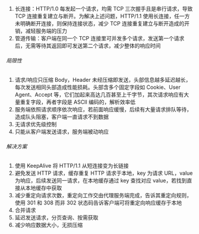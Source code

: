 1. 长连接：HTTP/1.0 每发起一个请求，均需 TCP 三次握手且是串行请求，导致 TCP 连接重复建立与断开。为解决上述问题，HTTP/1.1 使用长连接，任一方未明确断开连接，则保持连接状态，减少 TCP 连接重复建立与断开造成的开销，减轻服务端的压力
2. 管道传输：客户端在同一个 TCP 连接里可并发多个请求，发送第一个请求后，无需等待其返回即可发送第二个请求，减少整体的响应时间

###### 局限性

1. 请求/响应只压缩 Body，Header 未经压缩即发送，头部信息越多延迟越长，每次发送相同头部造成性能损耗。头部含多个固定字段如 Cookie、User Agent、Accept 等，它们加起来高达几百甚至上千字节，其次请求响应有大量重复字段，再者字段是 ASCII 编码的，解析效率低
2. 服务端依照请求顺序依次响应，若前面响应缓慢，后续有大量请求排队等待，造成队头阻塞，客户端一直请求不到数据
3. 无请求优先级控制
4. 只能从客户端发送请求，服务端被动响应

###### 解决方案

1. 使用 KeepAlive 将 HTTP/1.1 从短连接变为长链接
2. 避免发送 HTTP 请求，缓存重复 HTTP 请求于本地，key 为请求 URL，value 为响应，后续发送同一请求，在本地缓存通过 key 查找对应 value，若找到直接从本地缓存中获取
3. 减少重定向请求次数，重定向工作交由代理服务端完成，告诉其重定向规则，使用 301 和 308 而非 302 状态码告诉客户端可将重定向响应缓存于本地
4. 合并请求
5. 延迟发送请求，分页查询、按需获取
6. 减少响应数据大小，无损压缩
